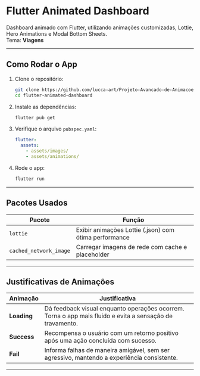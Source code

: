 # Flutter Animated Dashboard

Dashboard animado com Flutter, utilizando animações customizadas, Lottie, Hero Animations e Modal Bottom Sheets.  
Tema: **Viagens**

---

## Como Rodar o App

1. Clone o repositório:
    ```bash
    git clone https://github.com/lucca-art/Projeto-Avancado-de-Animacoes-e-Imagens-Flutter.git
    cd flutter-animated-dashboard
    ```

2. Instale as dependências:
    ```bash
    flutter pub get
    ```

3. Verifique o arquivo `pubspec.yaml`:
    ```yaml
    flutter:
      assets:
        - assets/images/
        - assets/animations/
    ```

4. Rode o app:
    ```bash
    flutter run
    ```

---

## Pacotes Usados

| Pacote                  | Função                                                  |
|--------------------------|---------------------------------------------------------|
| `lottie`                 | Exibir animações Lottie (.json) com ótima performance   |
| `cached_network_image`   | Carregar imagens de rede com cache e placeholder         |

---

## Justificativas de Animações

| Animação     | Justificativa |
|--------------|---------------|
| **Loading**  | Dá feedback visual enquanto operações ocorrem. Torna o app mais fluido e evita a sensação de travamento. |
| **Success**  | Recompensa o usuário com um retorno positivo após uma ação concluída com sucesso. |
| **Fail**     | Informa falhas de maneira amigável, sem ser agressivo, mantendo a experiência consistente. |

---
